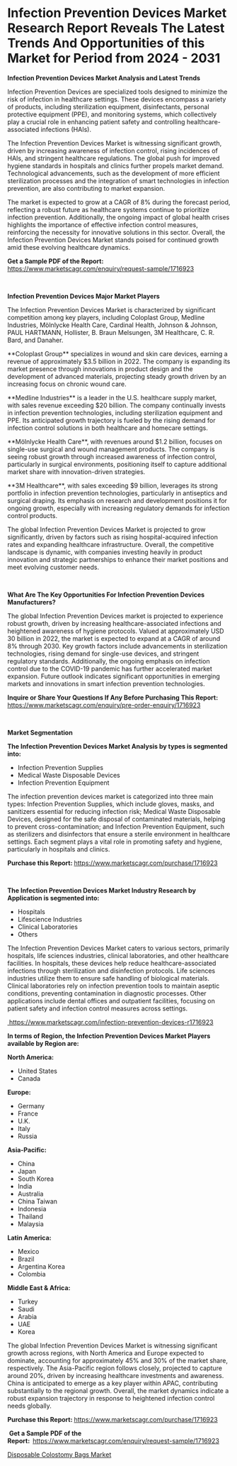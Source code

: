 <p><h1>Infection Prevention Devices Market Research Report Reveals The Latest Trends And Opportunities of this Market for Period from 2024 - 2031</h1></p><p><strong>Infection Prevention Devices Market Analysis and Latest Trends</strong></p>
<p><p>Infection Prevention Devices are specialized tools designed to minimize the risk of infection in healthcare settings. These devices encompass a variety of products, including sterilization equipment, disinfectants, personal protective equipment (PPE), and monitoring systems, which collectively play a crucial role in enhancing patient safety and controlling healthcare-associated infections (HAIs). </p><p>The Infection Prevention Devices Market is witnessing significant growth, driven by increasing awareness of infection control, rising incidences of HAIs, and stringent healthcare regulations. The global push for improved hygiene standards in hospitals and clinics further propels market demand. Technological advancements, such as the development of more efficient sterilization processes and the integration of smart technologies in infection prevention, are also contributing to market expansion. </p><p>The market is expected to grow at a CAGR of 8% during the forecast period, reflecting a robust future as healthcare systems continue to prioritize infection prevention. Additionally, the ongoing impact of global health crises highlights the importance of effective infection control measures, reinforcing the necessity for innovative solutions in this sector. Overall, the Infection Prevention Devices Market stands poised for continued growth amid these evolving healthcare dynamics.</p></p>
<p><strong>Get a Sample PDF of the Report:&nbsp;</strong> <a href="https://www.marketscagr.com/enquiry/request-sample/1716923?utm_campaign=1868&utm_medium=2&utm_source=Github&utm_content=ia&utm_term=28122024&utm_id=infection-prevention-devices">https://www.marketscagr.com/enquiry/request-sample/1716923</a></p>
<p>&nbsp;</p>
<p><strong>Infection Prevention Devices Major Market Players</strong></p>
<p><p>The Infection Prevention Devices Market is characterized by significant competition among key players, including Coloplast Group, Medline Industries, Mölnlycke Health Care, Cardinal Health, Johnson & Johnson, PAUL HARTMANN, Hollister, B. Braun Melsungen, 3M Healthcare, C. R. Bard, and Danaher.</p><p>**Coloplast Group** specializes in wound and skin care devices, earning a revenue of approximately $3.5 billion in 2022. The company is expanding its market presence through innovations in product design and the development of advanced materials, projecting steady growth driven by an increasing focus on chronic wound care.</p><p>**Medline Industries** is a leader in the U.S. healthcare supply market, with sales revenue exceeding $20 billion. The company continually invests in infection prevention technologies, including sterilization equipment and PPE. Its anticipated growth trajectory is fueled by the rising demand for infection control solutions in both healthcare and homecare settings.</p><p>**Mölnlycke Health Care**, with revenues around $1.2 billion, focuses on single-use surgical and wound management products. The company is seeing robust growth through increased awareness of infection control, particularly in surgical environments, positioning itself to capture additional market share with innovation-driven strategies.</p><p>**3M Healthcare**, with sales exceeding $9 billion, leverages its strong portfolio in infection prevention technologies, particularly in antiseptics and surgical draping. Its emphasis on research and development positions it for ongoing growth, especially with increasing regulatory demands for infection control products.</p><p>The global Infection Prevention Devices Market is projected to grow significantly, driven by factors such as rising hospital-acquired infection rates and expanding healthcare infrastructure. Overall, the competitive landscape is dynamic, with companies investing heavily in product innovation and strategic partnerships to enhance their market positions and meet evolving customer needs.</p></p>
<p>&nbsp;</p>
<p><strong>What Are The Key Opportunities For Infection Prevention Devices Manufacturers?</strong></p>
<p><p>The global Infection Prevention Devices market is projected to experience robust growth, driven by increasing healthcare-associated infections and heightened awareness of hygiene protocols. Valued at approximately USD 30 billion in 2022, the market is expected to expand at a CAGR of around 8% through 2030. Key growth factors include advancements in sterilization technologies, rising demand for single-use devices, and stringent regulatory standards. Additionally, the ongoing emphasis on infection control due to the COVID-19 pandemic has further accelerated market expansion. Future outlook indicates significant opportunities in emerging markets and innovations in smart infection prevention technologies.</p></p>
<p><strong>Inquire or Share Your Questions If Any Before Purchasing This Report:</strong> <a href="https://www.marketscagr.com/enquiry/pre-order-enquiry/1716923?utm_campaign=1868&utm_medium=2&utm_source=Github&utm_content=ia&utm_term=28122024&utm_id=infection-prevention-devices">https://www.marketscagr.com/enquiry/pre-order-enquiry/1716923</a></p>
<p>&nbsp;</p>
<p><strong>Market Segmentation</strong></p>
<p><strong>The Infection Prevention Devices Market Analysis by types is segmented into:</strong></p>
<p><ul><li>Infection Prevention Supplies</li><li>Medical Waste Disposable Devices</li><li>Infection Prevention Equipment</li></ul></p>
<p><p>The infection prevention devices market is categorized into three main types: Infection Prevention Supplies, which include gloves, masks, and sanitizers essential for reducing infection risk; Medical Waste Disposable Devices, designed for the safe disposal of contaminated materials, helping to prevent cross-contamination; and Infection Prevention Equipment, such as sterilizers and disinfectors that ensure a sterile environment in healthcare settings. Each segment plays a vital role in promoting safety and hygiene, particularly in hospitals and clinics.</p></p>
<p><strong>Purchase this Report:&nbsp;</strong><a href="https://www.marketscagr.com/purchase/1716923?utm_campaign=1868&utm_medium=2&utm_source=Github&utm_content=ia&utm_term=28122024&utm_id=infection-prevention-devices">https://www.marketscagr.com/purchase/1716923</a></p>
<p>&nbsp;</p>
<p><strong>The Infection Prevention Devices Market Industry Research by Application is segmented into:</strong></p>
<p><ul><li>Hospitals</li><li>Lifescience Industries</li><li>Clinical Laboratories</li><li>Others</li></ul></p>
<p><p>The Infection Prevention Devices Market caters to various sectors, primarily hospitals, life sciences industries, clinical laboratories, and other healthcare facilities. In hospitals, these devices help reduce healthcare-associated infections through sterilization and disinfection protocols. Life sciences industries utilize them to ensure safe handling of biological materials. Clinical laboratories rely on infection prevention tools to maintain aseptic conditions, preventing contamination in diagnostic processes. Other applications include dental offices and outpatient facilities, focusing on patient safety and infection control measures across settings.</p></p>
<p><a href="https://www.marketscagr.com/infection-prevention-devices-r1716923?utm_campaign=1868&utm_medium=2&utm_source=Github&utm_content=ia&utm_term=28122024&utm_id=infection-prevention-devices">&nbsp;https://www.marketscagr.com/infection-prevention-devices-r1716923</a></p>
<p><strong>In terms of Region, the Infection Prevention Devices Market Players available by Region are:</strong></p>
<p>
    <p> <strong> North America: </strong>
        <ul>
            <li>United States</li>
            <li>Canada</li>
        </ul>
        </p> 
    <p> <strong> Europe: </strong>
        <ul>
            <li>Germany</li>
            <li>France</li>
            <li>U.K.</li>
            <li>Italy</li>
            <li>Russia</li>
        </ul>
        </p> 
    <p> <strong> Asia-Pacific: </strong>
        <ul>
            <li>China</li>
            <li>Japan</li>
            <li>South Korea</li>
            <li>India</li>
            <li>Australia</li>
            <li>China Taiwan</li>
            <li>Indonesia</li>
            <li>Thailand</li>
            <li>Malaysia</li>
        </ul>
        </p> 
    <p> <strong> Latin America: </strong>
        <ul>
            <li>Mexico</li>
            <li>Brazil</li>
            <li>Argentina Korea</li>
            <li>Colombia</li>
        </ul>
        </p> 
    <p> <strong> Middle East & Africa: </strong>
        <ul>
            <li>Turkey</li>
            <li>Saudi</li>
            <li>Arabia</li>
            <li>UAE</li>
            <li>Korea</li>
        </ul>
    </p>
    </p>
<p><p>The global Infection Prevention Devices Market is witnessing significant growth across regions, with North America and Europe expected to dominate, accounting for approximately 45% and 30% of the market share, respectively. The Asia-Pacific region follows closely, projected to capture around 20%, driven by increasing healthcare investments and awareness. China is anticipated to emerge as a key player within APAC, contributing substantially to the regional growth. Overall, the market dynamics indicate a robust expansion trajectory in response to heightened infection control needs globally.</p></p>
<p><strong>Purchase this Report: </strong><a href="https://www.marketscagr.com/purchase/1716923?utm_campaign=1868&utm_medium=2&utm_source=Github&utm_content=ia&utm_term=28122024&utm_id=infection-prevention-devices">https://www.marketscagr.com/purchase/1716923</a></p>
<p>&nbsp;<strong>Get a Sample PDF of the Report:&nbsp;&nbsp;</strong><a href="https://www.marketscagr.com/enquiry/request-sample/1716923?utm_campaign=1868&utm_medium=2&utm_source=Github&utm_content=ia&utm_term=28122024&utm_id=infection-prevention-devices">https://www.marketscagr.com/enquiry/request-sample/1716923</a></p>
<p><strong></strong></p>
<p><p><a href="https://github.com/Krish2023na/Market-Research-Report-List-6/blob/main/disposable-colostomy-bags-market.md?utm_campaign=1868&utm_medium=2&utm_source=Github&utm_content=ia&utm_term=28122024&utm_id=infection-prevention-devices">Disposable Colostomy Bags Market</a></p></p>